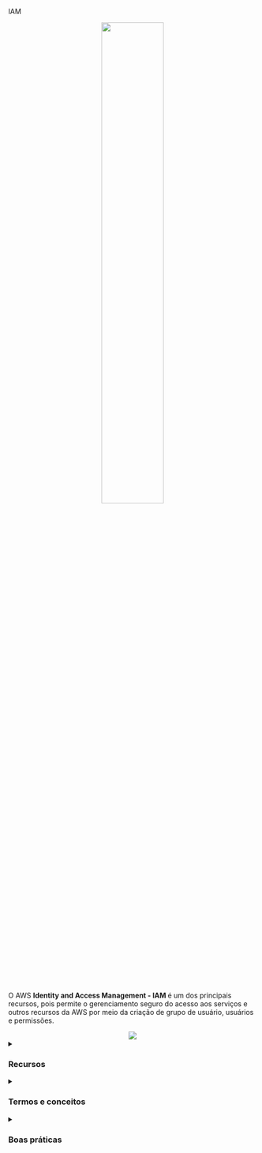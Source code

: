 IAM

<div align="center">
  <img src="https://branditechture.agency/brand-logos/wp-content/uploads/wpdm-cache/AWS-IAM-900x0.png" width="50%">
</div>

O AWS <b>Identity and Access Management - IAM </b> é um dos principais recursos, pois permite o gerenciamento seguro do acesso aos serviços e outros recursos da AWS por meio da criação de grupo de usuário, usuários e permissões.

<div align="center">
  <img src="https://user-images.githubusercontent.com/72712095/227651287-bb0f47cf-106b-4b27-be56-f954afef6bbb.png">
</div>


<details><summary> <h3>Recursos</h3></summary>
<ul>
    <li><b>Acesso compartilhado a contas da AWS:</b> Fornece permissões de acesso a outros usuários</li>
    <li><b>Permissões granulares:</b> Usuários podem ter níveis de acessos diferentes de acordo com suas funções (papéis) em uma consta AWS</li>
    <li><b>MFA:</b> Autenticação de múltiplos fatores</li>
    <li><b>Integração com serviços AWS:</b>Estabelece níveis de permissões de acesso aos serviços AWS</li>
    <li><b>Gratuito:</b> O IAM não possui custos ou limites de uso</li>
</ul> 
</details>


<details><summary> <h3>Termos e conceitos</h3></summary>
<ul>
<li><b>Identity:</b> Fornece acesso a uma conta na AWS</li>
<li><b>IAM Users:</b> Representa uma pessoa/entidade ou serviço que utiliza serviços AWS</li>
<li><b>IAM Groups:</b> Coleção de entidades/usuários IAM
<li><b>IAM Roles:</b> Conjunto de permissões que determinam o nível de acesso de uma identidade aos serviços da AWS

<div align="center">
<img src="https://cloudiofy.com/wp-content/uploads/2022/08/iam-entities.png" width="70%">
</div>  
  
</li>
  
<li><b>IAM Policies:</b> Define permissões de acesso a serviços AWS (é um objeto) que, quando associada a um grupo e/ou a um usuário, define suas permissões. O IAM Roles (papel/função) tem em si polices. Formas de utilizar a police: 
  
<ul>
<li><b>Inline policy:</b> permissões atreladas diretamente a uma identidade (não são reaproveitáveis)
  
<div align="center">
<img src="https://docs.aws.amazon.com/pt_br/IAM/latest/UserGuide/images/policies-inline-policies.diagram.png" width="70%">
</div>

</li>
<li><b>Managed policy:</b> Conjunto de permissões disponível para várias identidades</li>
<div align="center">
<img src="https://docs.aws.amazon.com/pt_br/IAM/latest/UserGuide/images/policies-aws-managed-policies.diagram.png" width="70%">
</div>
</ul>   
</li>
<li><b>IAM Permissions:</b> Nível mais baixo da hierarquia, determina se uma identidade pode ou não tomar uma ação sobre um recurso na AWS (Allow/Deny)</li>
<li><b>Ferramentas de Segurança IAM:</b>
<ul>
  <li>Relatório de Credenciais IAM (nível de conta)
      <ul>
        <li>Um relatório que lista todos os usuários da sua conta e o status de suas diversas credenciais.</li>
      </ul>
  </li> 
  <li>Orientador de Acesso IAM (nível de usuário)
      <ul>
        <li>O Orientador de Acesso mostra as permissões de serviço concedidas a um usuário e quando esses serviços foram acessados pela última vez.</li>
        <li>Você pode usar essas informações para revisar suas políticas.</li>
      </ul>
  </li> 
</ul>

</ul>
</details>


<details><summary> <h3>Boas práticas</h3></summary>

 <p>
    A AWS tem uma lista de melhores práticas para ajudar desenvolvedores e profissionais de TI a gerenciar o acesso aos recursos da AWS.  
 </p>

<ul>
    <li><b>Conta raiz:</b> não utilizá-la em tarefas diárias de desenvolvimento. É mais voltada para gerenciar:
    <ul>
      <li>Painel de contas</li>
      <li>Definir quem são os administradores</li>
      <li>Planos e/ou serviços da AWS</li>
    </ul>
    </li>
    <li><b>Usários:</b> Crie usuários individuais e se necessário defina grupo para esses usuários</li>
    <li><b>Privilégios mínimos:</b> Prover apenas o nível de acesso necessário</li>
    <li><b>Permissões:</b> Utilizar grupos de usuários com permissões</li>
    <li><b>Auditoria:</b> Ativar o AWS CloudTrail</li>
    <li><b>Senhas:</b> Sempre use senhas fortes</li>
    <li><b>MFA:</b> Ativar para usuários privilegiados</li>
</ul> 
</details>
